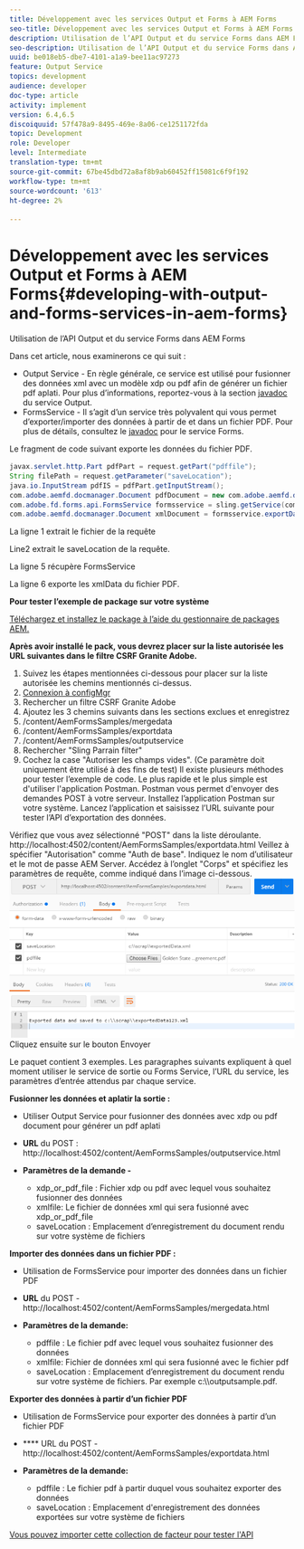 ```yaml
---
title: Développement avec les services Output et Forms à AEM Forms
seo-title: Développement avec les services Output et Forms à AEM Forms
description: Utilisation de l’API Output et du service Forms dans AEM Forms
seo-description: Utilisation de l’API Output et du service Forms dans AEM Forms
uuid: be018eb5-dbe7-4101-a1a9-bee11ac97273
feature: Output Service
topics: development
audience: developer
doc-type: article
activity: implement
version: 6.4,6.5
discoiquuid: 57f478a9-8495-469e-8a06-ce1251172fda
topic: Development
role: Developer
level: Intermediate
translation-type: tm+mt
source-git-commit: 67be45dbd72a8af8b9ab60452ff15081c6f9f192
workflow-type: tm+mt
source-wordcount: '613'
ht-degree: 2%

---
```



# Développement avec les services Output et Forms à AEM Forms{#developing-with-output-and-forms-services-in-aem-forms}

Utilisation de l’API Output et du service Forms dans AEM Forms

Dans cet article, nous examinerons ce qui suit :

* Output Service - En règle générale, ce service est utilisé pour fusionner des données xml avec un modèle xdp ou pdf afin de générer un fichier pdf aplati. Pour plus d’informations, reportez-vous à la section [javadoc](https://helpx.adobe.com/experience-manager/6-5/forms/javadocs/index.html?com/adobe/fd/output/api/OutputService.html) du service Output.
* FormsService - Il s’agit d’un service très polyvalent qui vous permet d’exporter/importer des données à partir de et dans un fichier PDF. Pour plus de détails, consultez le [javadoc](https://helpx.adobe.com/experience-manager/6-5/forms/javadocs/index.html?com/adobe/fd/forms/api/class-use/FormsService.html) pour le service Forms.


Le fragment de code suivant exporte les données du fichier PDF.

```java
javax.servlet.http.Part pdfPart = request.getPart("pdffile");
String filePath = request.getParameter("saveLocation");
java.io.InputStream pdfIS = pdfPart.getInputStream();
com.adobe.aemfd.docmanager.Document pdfDocument = new com.adobe.aemfd.docmanager.Document(pdfIS);
com.adobe.fd.forms.api.FormsService formsservice = sling.getService(com.adobe.fd.forms.api.FormsService.class);
com.adobe.aemfd.docmanager.Document xmlDocument = formsservice.exportData(pdfDocument,com.adobe.fd.forms.api.DataFormat.Auto);
```

La ligne 1 extrait le fichier de la requête

Line2 extrait le saveLocation de la requête.

La ligne 5 récupère FormsService

La ligne 6 exporte les xmlData du fichier PDF.

**Pour tester l’exemple de package sur votre système**

[Téléchargez et installez le package à l’aide du gestionnaire de packages AEM.](assets/outputandformsservice.zip)




**Après avoir installé le pack, vous devrez placer sur la liste autorisée les URL suivantes dans le filtre CSRF Granite Adobe.**

1. Suivez les étapes mentionnées ci-dessous pour placer sur la liste autorisée les chemins mentionnés ci-dessus.
1. [Connexion à configMgr](http://localhost:4502/system/console/configMgr)
1. Rechercher un filtre CSRF Granite Adobe
1. Ajoutez les 3 chemins suivants dans les sections exclues et enregistrez
1. /content/AemFormsSamples/mergedata
1. /content/AemFormsSamples/exportdata
1. /content/AemFormsSamples/outputservice
1. Rechercher &quot;Sling Parrain filter&quot;
1. Cochez la case &quot;Autoriser les champs vides&quot;. (Ce paramètre doit uniquement être utilisé à des fins de test)
Il existe plusieurs méthodes pour tester l’exemple de code. Le plus rapide et le plus simple est d&#39;utiliser l&#39;application Postman. Postman vous permet d&#39;envoyer des demandes POST à votre serveur. Installez l’application Postman sur votre système.
Lancez l’application et saisissez l’URL suivante pour tester l’API d’exportation des données.

Vérifiez que vous avez sélectionné &quot;POST&quot; dans la liste déroulante.
http://localhost:4502/content/AemFormsSamples/exportdata.html
Veillez à spécifier &quot;Autorisation&quot; comme &quot;Auth de base&quot;. Indiquez le nom d’utilisateur et le mot de passe AEM Server.
Accédez à l’onglet &quot;Corps&quot; et spécifiez les paramètres de requête, comme indiqué dans l’image ci-dessous.
![exporter](assets/postexport.png)
Cliquez ensuite sur le bouton Envoyer

Le paquet contient 3 exemples. Les paragraphes suivants expliquent à quel moment utiliser le service de sortie ou Forms Service, l’URL du service, les paramètres d’entrée attendus par chaque service.

**Fusionner les données et aplatir la sortie :**

* Utiliser Output Service pour fusionner des données avec xdp ou pdf document pour générer un pdf aplati
* **URL** du POST : http://localhost:4502/content/AemFormsSamples/outputservice.html
* **Paramètres de la demande -**

   * xdp_or_pdf_file : Fichier xdp ou pdf avec lequel vous souhaitez fusionner des données
   * xmlfile: Le fichier de données xml qui sera fusionné avec xdp_or_pdf_file
   * saveLocation : Emplacement d’enregistrement du document rendu sur votre système de fichiers

**Importer des données dans un fichier PDF :**
* Utilisation de FormsService pour importer des données dans un fichier PDF
* **URL**  du POST - http://localhost:4502/content/AemFormsSamples/mergedata.html
* **Paramètres de la demande:**

   * pdffile : Le fichier pdf avec lequel vous souhaitez fusionner des données
   * xmlfile: Fichier de données xml qui sera fusionné avec le fichier pdf
   * saveLocation : Emplacement d’enregistrement du document rendu sur votre système de fichiers. Par exemple c:\\\outputsample.pdf.

**Exporter des données à partir d’un fichier PDF**
* Utilisation de FormsService pour exporter des données à partir d’un fichier PDF
* **** URL du POST - http://localhost:4502/content/AemFormsSamples/exportdata.html
* **Paramètres de la demande:**

   * pdffile : Le fichier pdf à partir duquel vous souhaitez exporter des données
   * saveLocation : Emplacement d&#39;enregistrement des données exportées sur votre système de fichiers

[Vous pouvez importer cette collection de facteur pour tester l&#39;API](assets/document-services-postman-collection.json)

